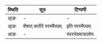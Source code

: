 | स्थिति | सूत्र | टिप्पणी |
| ----- | ------- | ------ |
| आ॒ङः | - | - |
| आ॒ङः | शेषात् कर्तरि परस्मैपदम् | इति परस्मैपदम् |
| आङः | - | स्वरभेदमात्रालोपः |
